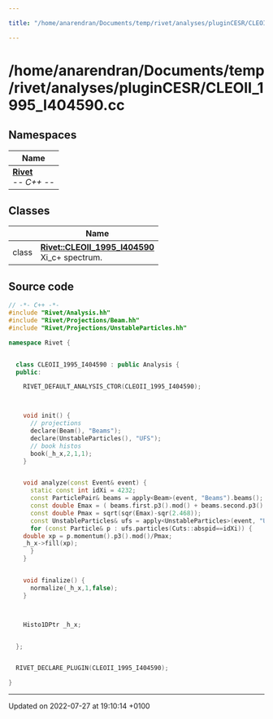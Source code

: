 ```yaml
---

title: "/home/anarendran/Documents/temp/rivet/analyses/pluginCESR/CLEOII_1995_I404590.cc"

---
```


# /home/anarendran/Documents/temp/rivet/analyses/pluginCESR/CLEOII_1995_I404590.cc



## Namespaces

| Name           |
| -------------- |
| **[Rivet](http://example.org/namespaces/namespacerivet/)** <br>-*- C++ -*-  |

## Classes

|                | Name           |
| -------------- | -------------- |
| class | **[Rivet::CLEOII_1995_I404590](http://example.org/classes/classrivet_1_1cleoii__1995__i404590/)** <br>Xi_c+ spectrum.  |




## Source code

```cpp
// -*- C++ -*-
#include "Rivet/Analysis.hh"
#include "Rivet/Projections/Beam.hh"
#include "Rivet/Projections/UnstableParticles.hh"

namespace Rivet {


  class CLEOII_1995_I404590 : public Analysis {
  public:

    RIVET_DEFAULT_ANALYSIS_CTOR(CLEOII_1995_I404590);



    void init() {
      // projections
      declare(Beam(), "Beams");
      declare(UnstableParticles(), "UFS");
      // book histos
      book(_h_x,2,1,1);
    }


    void analyze(const Event& event) {
      static const int idXi = 4232;
      const ParticlePair& beams = apply<Beam>(event, "Beams").beams();
      const double Emax = ( beams.first.p3().mod() + beams.second.p3().mod() ) / 2.0;
      const double Pmax = sqrt(sqr(Emax)-sqr(2.468));
      const UnstableParticles& ufs = apply<UnstableParticles>(event, "UFS");
      for (const Particle& p : ufs.particles(Cuts::abspid==idXi)) {
    double xp = p.momentum().p3().mod()/Pmax;
    _h_x->fill(xp);
      }
    }


    void finalize() {
      normalize(_h_x,1,false);
    }



    Histo1DPtr _h_x;


  };


  RIVET_DECLARE_PLUGIN(CLEOII_1995_I404590);

}
```


-------------------------------

Updated on 2022-07-27 at 19:10:14 +0100
